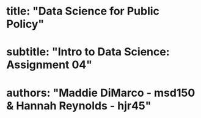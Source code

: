 # title: "Data Science for Public Policy"
# subtitle: "Intro to Data Science: Assignment 04"
# authors: "Maddie DiMarco - msd150 & Hannah Reynolds - hjr45"